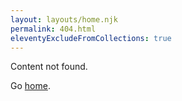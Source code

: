 ```yaml
---
layout: layouts/home.njk
permalink: 404.html
eleventyExcludeFromCollections: true
---
```

Content not found.

Go <a href="{{ '/' | url }}">home</a>.
